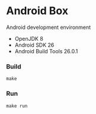 Android Box
===========

Android development environment 

 * OpenJDK 8
 * Android SDK 26
 * Android Build Tools 26.0.1

### Build

`make`

### Run

`make run`

